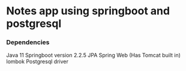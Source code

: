 # Notes app using springboot and postgresql 

### Dependencies
Java 11 
Springboot version 2.2.5
JPA
Spring Web (Has Tomcat built in)
lombok
Postgresql driver
